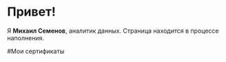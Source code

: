 # Привет!

Я **Михаил Семенов**, аналитик данных.
Страница находится в процессе наполнения. 

#Мои сертификаты
